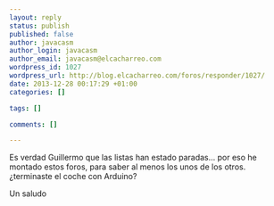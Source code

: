 ```yaml
--- 
layout: reply
status: publish
published: false
author: javacasm
author_login: javacasm
author_email: javacasm@elcacharreo.com
wordpress_id: 1027
wordpress_url: http://blog.elcacharreo.com/foros/responder/1027/
date: 2013-12-28 00:17:29 +01:00
categories: []

tags: []

comments: []

---
```

Es verdad Guillermo que las listas han estado paradas... por eso he montado estos foros, para saber al menos los unos de los otros. ¿terminaste el coche con Arduino?

Un saludo 
